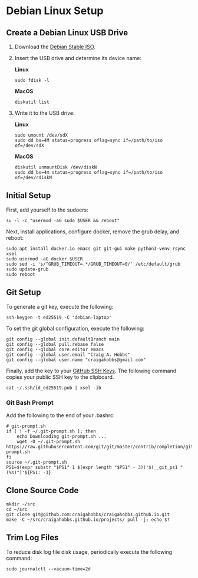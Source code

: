 # Debian Linux Setup


## Create a Debian Linux USB Drive

1. Download the [Debian Stable ISO](https://www.debian.org/distrib/netinst).

2. Insert the USB drive and determine its device name:

   **Linux**

   ~~~
   sudo fdisk -l
   ~~~

   **MacOS**

   ~~~
   diskutil list
   ~~~

3. Write it to the USB drive:

   **Linux**

   ~~~
   sudo umount /dev/sdX
   sudo dd bs=4M status=progress oflag=sync if=/path/to/iso of=/dev/sdX
   ~~~

   **MacOS**

   ~~~
   diskutil unmountDisk /dev/diskN
   sudo dd bs=4m status=progress oflag=sync if=/path/to/iso of=/dev/rdiskN
   ~~~


## Initial Setup

First, add yourself to the sudoers:

~~~
su -l -c "usermod -aG sudo $USER && reboot"
~~~

Next, install applications, configure docker, remove the grub delay, and reboot:

~~~
sudo apt install docker.io emacs git git-gui make python3-venv rsync xsel
sudo usermod -aG docker $USER
sudo sed -i 's/^GRUB_TIMEOUT=.*/GRUB_TIMEOUT=0/' /etc/default/grub
sudo update-grub
sudo reboot
~~~


## Git Setup

To generate a git key, execute the following:

~~~
ssh-keygen -t ed25519 -C "debian-laptop"
~~~

To set the git global configuration, execute the following:

~~~
git config --global init.defaultBranch main
git config --global pull.rebase false
git config --global core.editor emacs
git config --global user.email "Craig A. Hobbs"
git config --global user.name "craigahobbs@gmail.com"
~~~

Finally, add the key to your [GitHub SSH Keys](https://github.com/settings/keys). The following
command copies your public SSH key to the clipboard.

~~~
cat ~/.ssh/id_ed25519.pub | xsel -ib
~~~


### Git Bash Prompt

Add the following to the end of your .bashrc:

~~~
# git-prompt.sh
if [ ! -f ~/.git-prompt.sh ]; then
    echo Downloading git-prompt.sh ...
    wget -O ~/.git-prompt.sh https://raw.githubusercontent.com/git/git/master/contrib/completion/git-prompt.sh
fi
source ~/.git-prompt.sh
PS1=$(expr substr "$PS1" 1 $(expr length "$PS1" - 3))'$(__git_ps1 " (%s)")'${PS1: -3}
~~~


## Clone Source Code

~~~
mkdir ~/src
cd ~/src
git clone git@github.com:craigahobbs/craigahobbs.github.io.git
make -C ~/src/craigahobbs.github.io/projects/ pull -j; echo $?
~~~


## Trim Log Files

To reduce disk log file disk usage, periodically execute the following command:

~~~
sudo journalctl --vacuum-time=2d
~~~

